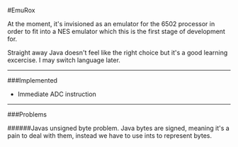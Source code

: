 #EmuRox

At the moment, it's invisioned as an emulator for the 6502 processor in order to fit into a NES emulator which this is the first stage of development for.

Straight away Java doesn't feel like the right choice but it's a good learning excercise. I may switch language later.

-----

###Implemented

 - Immediate ADC instruction

-----

###Problems

######Javas unsigned byte problem.
Java bytes are signed, meaning it's a pain to deal with them, instead we have to use ints to represent bytes.